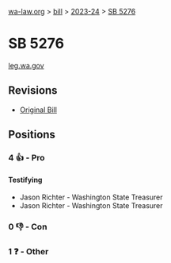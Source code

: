[wa-law.org](/) > [bill](/bill/) > [2023-24](/bill/2023-24/) > [SB 5276](/bill/2023-24/sb/5276/)

# SB 5276
[leg.wa.gov](https://app.leg.wa.gov/billsummary?BillNumber=5276&Year=2023&Initiative=false)

## Revisions
* [Original Bill](1/)

## Positions
### 4 👍 - Pro
#### Testifying
* Jason Richter - Washington State Treasurer
* Jason Richter - Washington State Treasurer

### 0 👎 - Con

### 1 ❓ - Other

